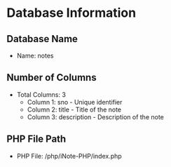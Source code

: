 # Database Information

## Database Name
- Name: notes

## Number of Columns
- Total Columns: 3
  - Column 1: sno - Unique identifier
  - Column 2: title - Title of the note
  - Column 3: description - Description of the note

## PHP File Path
- PHP File: /php/iNote-PHP/index.php

